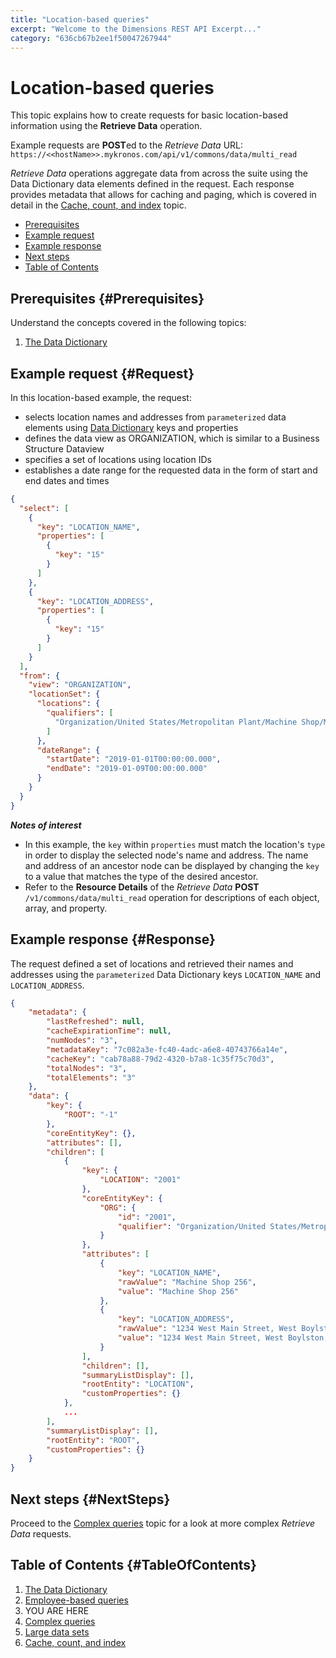 ```yaml
---
title: "Location-based queries"
excerpt: "Welcome to the Dimensions REST API Excerpt..."
category: "636cb67b2ee1f50047267944"
---
```


# Location-based queries

This topic explains how to create requests for basic location-based information using the __Retrieve Data__ operation.

Example requests are **POST**ed to the *Retrieve Data* URL:
`https://<<hostName>>.mykronos.com/api/v1/commons/data/multi_read`

*Retrieve Data* operations aggregate data from across the suite using the Data Dictionary data elements defined in the request. Each response provides metadata that allows for caching and paging, which is covered in detail in the [Cache, count, and index](C:13750c3f-3dae-4a12-81f1-e7c0fb5aec65) topic.

* [Prerequisites](#Prerequisites)
* [Example request](#Request)
* [Example response](#Response)
* [Next steps](#NextSteps)
* [Table of Contents](#TableOfContents)

## Prerequisites {#Prerequisites}

Understand the concepts covered in the following topics:

1. [The Data Dictionary](C:a7a9ad1a-a59c-4e7b-921a-c14f9052fe4e) 

## Example request {#Request}

In this location-based example, the request:

* selects location names and addresses from `parameterized` data elements using [Data Dictionary](C:a7a9ad1a-a59c-4e7b-921a-c14f9052fe4e) keys and properties
* defines the data view as ORGANIZATION, which is similar to a Business Structure Dataview
* specifies a set of locations using location IDs
* establishes a date range for the requested data in the form of start and end dates and times

``` json
{
  "select": [
    {
      "key": "LOCATION_NAME",
      "properties": [
        {
          "key": "15"
        }
      ]
    },
    {
      "key": "LOCATION_ADDRESS",
      "properties": [
        {
          "key": "15"
        }
      ]
    }
  ],
  "from": {
    "view": "ORGANIZATION",
    "locationSet": {
      "locations": {
        "qualifiers": [
          "Organization/United States/Metropolitan Plant/Machine Shop/Machine Shop 256"
        ]
      },
      "dateRange": {
        "startDate": "2019-01-01T00:00:00.000",
        "endDate": "2019-01-09T00:00:00.000"
      }
    }
  }
}
```

__*Notes of interest*__

* In this example, the `key` within `properties` must match the location's `type` in order to display the selected node's name and address. The name and address of an ancestor node can be displayed by changing the `key` to a value that matches the type of the desired ancestor.
* Refer to the __Resource Details__ of the *Retrieve Data* __POST__ `/v1/commons/data/multi_read` operation for descriptions of each object, array, and property.

## Example response {#Response}

The request defined a set of locations and retrieved their names and addresses using the `parameterized` Data Dictionary keys `LOCATION_NAME` and `LOCATION_ADDRESS`.

``` json
{
    "metadata": {
        "lastRefreshed": null,
        "cacheExpirationTime": null,
        "numNodes": "3",
        "metadataKey": "7c082a3e-fc40-4adc-a6e8-40743766a14e",
        "cacheKey": "cab78a88-79d2-4320-b7a8-1c35f75c70d3",
        "totalNodes": "3",
        "totalElements": "3"
    },
    "data": {
        "key": {
            "ROOT": "-1"
        },
        "coreEntityKey": {},
        "attributes": [],
        "children": [
            {
                "key": {
                    "LOCATION": "2001"
                },
                "coreEntityKey": {
                    "ORG": {
                        "id": "2001",
                        "qualifier": "Organization/United States/Metropolitan Plant/Machine Shop"
                    }
                },
                "attributes": [
                    {
                        "key": "LOCATION_NAME",
                        "rawValue": "Machine Shop 256",
                        "value": "Machine Shop 256"
                    },
                    {
                        "key": "LOCATION_ADDRESS",
                        "rawValue": "1234 West Main Street, West Boylston, MA 01234",
                        "value": "1234 West Main Street, West Boylston, MA 01234"
                    }
                ],
                "children": [],
                "summaryListDisplay": [],
                "rootEntity": "LOCATION",
                "customProperties": {}
            },
            ...
        ],
        "summaryListDisplay": [],
        "rootEntity": "ROOT",
        "customProperties": {}
    }
}
```

## Next steps {#NextSteps}

Proceed to the [Complex queries](C:db9be7d9-8712-4051-bbb7-184ab9bb4463) topic for a look at more complex *Retrieve Data* requests.

## Table of Contents {#TableOfContents}

1. [The Data Dictionary](C:a7a9ad1a-a59c-4e7b-921a-c14f9052fe4e)
2. [Employee-based queries](C:f9f05bdb-7586-4882-8dd8-54966a073241)
3. YOU ARE HERE
4. [Complex queries](C:db9be7d9-8712-4051-bbb7-184ab9bb4463)
5. [Large data sets](C:ee3c4c19-a469-4752-902c-0eb7da8ade33)
6. [Cache, count, and index](C:13750c3f-3dae-4a12-81f1-e7c0fb5aec65)